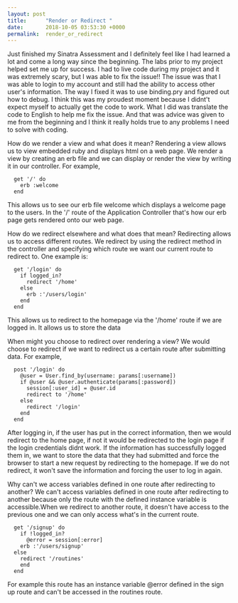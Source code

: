 ```yaml
---
layout: post
title:      "Render or Redirect "
date:       2018-10-05 03:53:30 +0000
permalink:  render_or_redirect
---
```


Just finished my Sinatra Assessment and I definitely feel like I had learned a lot and come a long way since the beginning. The labs prior to my project helped set me up for success. I had to live code during my project and it was extremely scary, but I was able to fix the issue!! The issue was that I was able to login to my account and still had the ability to access other user's information. The way I fixed it was to use binding.pry and figured out how to debug.  I think this was my proudest moment  because I didnt't expect myself to actually get the code to work. What I did was translate the code to English to help me fix the issue. And that was advice was given to me from the beginning and I think it really holds true to any problems I need to solve with coding.


How do we render a view and what does it mean? 
Rendering a view allows us to view embedded ruby and displays html on a web page. We render a view by creating an erb file and we can display or render the view by writing it in our controller. For example,
```
  get '/' do
    erb :welcome
  end
```

This allows us to see our erb file welcome which displays a welcome page to the users. In the '/' route of the Application Controller that's how our erb page gets rendered onto our web page. 

How do we redirect elsewhere and what does that mean?
Redirecting allows us to access different routes. We redirect by using the redirect method in the controller and specifying which route we want our current route to redirect to. One example is:
```
  get '/login' do
    if logged_in?
      redirect '/home'
    else
      erb :'/users/login'
    end
  end
```

This allows us to redirect to the homepage via the '/home' route if we are logged in. It allows us to store the data

When might you choose to redirect over rendering a view?
We would choose to redirect if we want to redirect us a certain route after submitting data. For example,
```
  post '/login' do
    @user = User.find_by(username: params[:username])
    if @user && @user.authenticate(params[:password])
      session[:user_id] = @user.id
      redirect to '/home'
    else
      redirect '/login'
    end
  end
```

After logging in, if the user has put in the correct information, then we would redirect to the home page, if not it would be redirected to the login page if the login credentials didnt work. If the information has successfully logged them in, we want to store the data that they had submitted and force the browser to start a new request by redirecting to the homepage. If we do not redirect, it won't save the information and forcing the user to log in again.  

Why can't we access variables defined in one route after redirecting to another?
We can't access variables defined in one route after redirecting to another because only the route with the defined instance variable is accessible.When we redirect to another route, it doesn't have access to the previous one and we can only access what's in the current route. 
```
  get '/signup' do
    if !logged_in?
      @error = session[:error]
    erb :'/users/signup'
  else
    redirect '/routines'
    end
  end
```

For example this route has an instance variable @error defined in the sign up route and can't be accessed in the routines route. 

